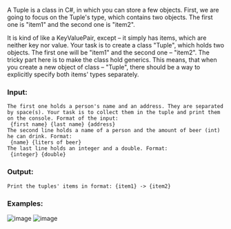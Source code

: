 A Tuple is a class in C#, in which you can store a few objects. First, we are going to focus on the Tuple's type, which contains two objects. The first one is "item1" and the second one is "item2".

It is kind of like a KeyValuePair, except – it simply has items, which are neither key nor value. Your task is to create a class "Tuple", which holds two objects. The first one will be "item1" and the second one – "item2". The tricky part here is to make the class hold generics. This means, that when you create a new object of class – "Tuple", there should be a way to explicitly specify both items' types separately.

### Input:

	The first one holds a person's name and an address. They are separated by space(s). Your task is to collect them in the tuple and print them on the console. Format of the input:
   	 {first name} {last name} {address}
	The second line holds a name of a person and the amount of beer (int) he can drink. Format:
   	 {name} {liters of beer}
	The last line holds an integer and a double. Format:
   	 {integer} {double}

### Output:

	Print the tuples' items in format: {item1} -> {item2}

### Examples:

![image](https://user-images.githubusercontent.com/45227327/218281414-19d75800-e99b-4a1e-b88b-c8a90934cae8.png)
![image](https://user-images.githubusercontent.com/45227327/218281424-497de145-3104-46f1-afbe-657211716de0.png)
